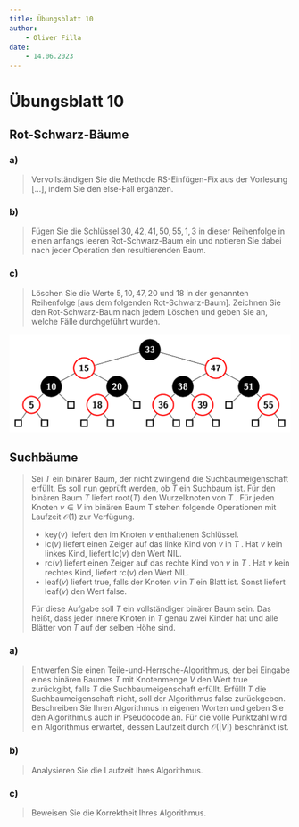 ```yaml
---
title: Übungsblatt 10
author:
    - Oliver Filla
date:
    - 14.06.2023
---
```

# Übungsblatt 10
## Rot-Schwarz-Bäume
### a)
> Vervollständigen Sie die Methode RS-Einfügen-Fix aus der Vorlesung [...], indem Sie den else-Fall ergänzen.

### b)
> Fügen Sie die Schlüssel $30, 42, 41, 50, 55, 1, 3$ in dieser Reihenfolge in einen anfangs leeren Rot-Schwarz-Baum ein und notieren Sie dabei nach jeder Operation den resultierenden Baum.

### c)
> Löschen Sie die Werte $5, 10, 47, 20$ und $18$ in der genannten Reihenfolge [aus dem folgenden Rot-Schwarz-Baum]. Zeichnen Sie den Rot-Schwarz-Baum nach jedem Löschen und geben Sie an, welche Fälle durchgeführt wurden.

![](./img/10.1.c.0.png)

## Suchbäume
> Sei $T$ ein binärer Baum, der nicht zwingend die Suchbaumeigenschaft erfüllt. Es soll nun geprüft werden, ob $T$ ein Suchbaum ist. Für den binären Baum $T$ liefert $\mathrm{root}(T)$ den Wurzelknoten von $T$ . Für jeden Knoten $v \in V$ im binären Baum T stehen folgende Operationen mit Laufzeit $\mathcal O(1)$ zur Verfügung.
> 
> * $\mathrm{key}(v)$ liefert den im Knoten $v$ enthaltenen Schlüssel.
> * $\mathrm{lc}(v)$ liefert einen Zeiger auf das linke Kind von $v$ in $T$ . Hat $v$ kein linkes Kind, liefert $\mathrm{lc}(v)$ den Wert $\mathrm{NIL}$.
> * $\mathrm{rc}(v)$ liefert einen Zeiger auf das rechte Kind von $v$ in $T$ . Hat $v$ kein rechtes Kind, liefert $\mathrm{rc}(v)$ den Wert $\mathrm{NIL}$.
> * $\mathrm{leaf}(v)$ liefert $\mathrm{true}$, falls der Knoten $v$ in $T$ ein Blatt ist. Sonst liefert $\mathrm{leaf}(v)$ den Wert $\mathrm{false}$.
> 
> Für diese Aufgabe soll $T$ ein vollständiger binärer Baum sein. Das heißt, dass jeder innere Knoten in $T$ genau zwei Kinder hat und alle Blätter von $T$ auf der selben Höhe sind.

### a)
> Entwerfen Sie einen Teile-und-Herrsche-Algorithmus, der bei Eingabe eines binären Baumes $T$ mit Knotenmenge $V$ den Wert $\mathrm{true}$ zurückgibt, falls $T$ die Suchbaumeigenschaft erfüllt. Erfüllt $T$ die Suchbaumeigenschaft nicht, soll der Algorithmus $\mathrm{false}$ zurückgeben. Beschreiben Sie Ihren Algorithmus in eigenen Worten und geben Sie den Algorithmus auch in Pseudocode an. Für die volle Punktzahl wird ein Algorithmus erwartet, dessen Laufzeit durch $\mathcal O(|V|)$ beschränkt ist.

### b)
> Analysieren Sie die Laufzeit Ihres Algorithmus.

### c)
> Beweisen Sie die Korrektheit Ihres Algorithmus.
